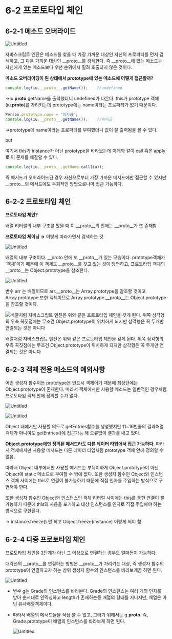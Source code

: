 # 6-2 프로토타입 체인

## 6-2-1 메소드 오버라이드

![Untitled](6-2%20%E1%84%91%E1%85%B3%E1%84%85%E1%85%A9%E1%84%90%E1%85%A9%E1%84%90%E1%85%A1%E1%84%8B%E1%85%B5%E1%86%B8%20%E1%84%8E%E1%85%A6%E1%84%8B%E1%85%B5%E1%86%AB%209d0966da197049a988e78426bbaed6d6/Untitled.png)

자바스크립트 엔진은 메소드를 찾을 때 가장 가까운 대상인 자신의 프로퍼티를 먼저 검색하고, 그 다음 가까운 대상인 __proto__를 검색한다. 즉 __proto__에 있는 메소드는 자신에게 있는 메소드보다 우선 순위에서 밀려 호출되지 않은 것이다.

**메소드 오버라이딩이 된 상태에서 prototype에 있는 메소드에 어떻게 접근할까?**

```jsx
console.log(iu.__proto__.getName());    //undefined
```

→iu.__proto__.getName을 출력했더니 undefined가 나온다. this가 prototype 객체(iu.__proto__)를 가리키는데 prototype에는 name이라는 프로퍼티가 없기 때문이다.

```jsx
Person.prototype.name = '이지금';
console.log(iu.__proto__.getName());    //이지금
```

→prototype에 name이라는 프로퍼티를 부여했더니 값이 잘 출력됨을 볼 수 있다.

but

여기서 this가 instance가 아닌 prototype을 바라보는데 아래와 같이 call 혹은 apply로 이 문제를 해결할 수 있다.

```jsx
console.log(iu.__proto__.getName.call(iu));
```

즉 메서드가 오버라이드된 경우 자신으로부터 가장 가까운 메서드에만 접근할 수 있지만 __proto__의 메서드에도 우회적인 방법으로나마 접근 가능하다.

## 6-2-2 프로토타입 체인

**프로토타입 체인?**

배열 리터럴의 내부 구조를 봤을 때 이 __proto__의 안에는 __proto__가 또 존재함

**프로토타입 체이닝 →** 이렇게 따라가면서 검색하는 것

![Untitled](6-2%20%E1%84%91%E1%85%B3%E1%84%85%E1%85%A9%E1%84%90%E1%85%A9%E1%84%90%E1%85%A1%E1%84%8B%E1%85%B5%E1%86%B8%20%E1%84%8E%E1%85%A6%E1%84%8B%E1%85%B5%E1%86%AB%209d0966da197049a988e78426bbaed6d6/Untitled%201.png)

배열의 내부 구조이다. __proto 안에 또 __proto__가 있는 모습이다. prototype객체가 '객체'이기 때문에 이 객체도 __proto__를 갖고 있는 것이 당연하고, 프로토타입 객체의 __proto__는 Object.prototype을 참조한다.

![Untitled](6-2%20%E1%84%91%E1%85%B3%E1%84%85%E1%85%A9%E1%84%90%E1%85%A9%E1%84%90%E1%85%A1%E1%84%8B%E1%85%B5%E1%86%B8%20%E1%84%8E%E1%85%A6%E1%84%8B%E1%85%B5%E1%86%AB%209d0966da197049a988e78426bbaed6d6/Untitled%202.png)

변수 arr 는 배열이므로 arr.__proto__는 Array.prototype을 참조할 것이고 Array.prototype 또한 객체이므로 Array.prototype.__proto__는 Object.prototype을 참조할 것이다.

![배열처럼 자바스크립트 엔진은 위와 같은 프로토타입 체인을 갖게 된다. 위쪽 삼각형의 우측 꼭짓점에는 무조건 Object.prototype이 위치하게 되지만 삼각형은 꼭 두개만 연결되는 것은 아니다](6-2%20%E1%84%91%E1%85%B3%E1%84%85%E1%85%A9%E1%84%90%E1%85%A9%E1%84%90%E1%85%A1%E1%84%8B%E1%85%B5%E1%86%B8%20%E1%84%8E%E1%85%A6%E1%84%8B%E1%85%B5%E1%86%AB%209d0966da197049a988e78426bbaed6d6/Untitled%203.png)

배열처럼 자바스크립트 엔진은 위와 같은 프로토타입 체인을 갖게 된다. 위쪽 삼각형의 우측 꼭짓점에는 무조건 Object.prototype이 위치하게 되지만 삼각형은 꼭 두개만 연결되는 것은 아니다

## 6-2-3 객체 전용 메소드의 예외사항

어떤 생성자 함수이든 prototype은 반드시 객체이기 때문에 최상단에는 Object.prototype이 존재한다. 따라서 객체에서만 사용할 메소드는 일반적인 경우처럼 프로토타입 객체 안에 정의할 수가 없다. 

![Untitled](6-2%20%E1%84%91%E1%85%B3%E1%84%85%E1%85%A9%E1%84%90%E1%85%A9%E1%84%90%E1%85%A1%E1%84%8B%E1%85%B5%E1%86%B8%20%E1%84%8E%E1%85%A6%E1%84%8B%E1%85%B5%E1%86%AB%209d0966da197049a988e78426bbaed6d6/Untitled%204.png)

![Untitled](6-2%20%E1%84%91%E1%85%B3%E1%84%85%E1%85%A9%E1%84%90%E1%85%A9%E1%84%90%E1%85%A1%E1%84%8B%E1%85%B5%E1%86%B8%20%E1%84%8E%E1%85%A6%E1%84%8B%E1%85%B5%E1%86%AB%209d0966da197049a988e78426bbaed6d6/Untitled%205.png)

Object 내에서만 사용할 의도로 getEntries함수를 생성했지만 11~16번줄의 결과처럼 객체가 아니여도 getEntries()에 접근가능 해 오류없이 결과를 내고 있다.

**Object.prototype에만 정의된 메서드라도 다른 데이터 타입에서 접근 가능하다**. 따라서 객체에서만 사용할 메서드는 다른 데이터 타입처럼 prototype 객체 안에 정의할 수 없음.

따라서 Object 내부에서만 사용할 메서드는 부득이하게 Object.prototype이 아닌 Object에 static 메소드로 부여할 수 밖에 없다. 또한 생성자 함수인 Object와 인스턴스 객체 사이에는 this로 연결이 불가능하기 때문에 직접 인자를 주입하는 방식으로 구현해야 한다.

또한 생성자 함수인 Object와 인스턴스인 객체 리터럴 사이에는 this를 통한 연결이 불가능하기 때문에 this의 사용을 포기하고 대상 인스턴스를 인자로 직접 주입해야 하는 방식으로 구현된다.

→ instance.freeze() 안 되고 Object.freeze(instance) 이렇게 써야 함

## 6-2-4 다중 프로토타입 체인

프로토타입 체인을 2단계가 아닌 그 이상으로 연결하는 경우도 얼마든지 가능하다.

대각선의 __proto__를 연결하는 방법은 __proto__가 가리키는 대상, 즉 생성자 함수의 prototype이 연결하고자 하는 상위 생성자 함수의 인스턴스를 바라보게끔 하면 된다.

![Untitled](6-2%20%E1%84%91%E1%85%B3%E1%84%85%E1%85%A9%E1%84%90%E1%85%A9%E1%84%90%E1%85%A1%E1%84%8B%E1%85%B5%E1%86%B8%20%E1%84%8E%E1%85%A6%E1%84%8B%E1%85%B5%E1%86%AB%209d0966da197049a988e78426bbaed6d6/Untitled%206.png)

- 변수 g는 Grade의 인스턴스를 바라본다. Grade의 인스턴스는 여러 개의 인자를 받아 순서대로 인덱싱하고 length가 존재하는둥 배열의 형태를 지니지만, 배열은 아닌 유사배열객체이다.
- 따라서 배열의 메서드들을 직접 쓸 수 없고, 그러기 위해서는 g.__proto__. 즉, Grade.prototype이 배열의 인스턴스를 바라보게 하면 된다.
    
    
    ![Untitled](6-2%20%E1%84%91%E1%85%B3%E1%84%85%E1%85%A9%E1%84%90%E1%85%A9%E1%84%90%E1%85%A1%E1%84%8B%E1%85%B5%E1%86%B8%20%E1%84%8E%E1%85%A6%E1%84%8B%E1%85%B5%E1%86%AB%209d0966da197049a988e78426bbaed6d6/Untitled%207.png)